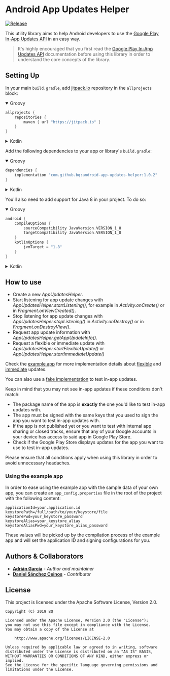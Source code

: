 # Android App Updates Helper
[![Release](https://jitpack.io/v/bq/android-app-updates-helper.svg)](https://jitpack.io/#bq/android-app-updates-helper)

This utility library aims to help Android developers to use the [Google Play In-App Updates API](https://developer.android.com/guide/app-bundle/in-app-updates) in an easy way.

> It's highly encouraged that you first read the [Google Play In-App Updates API](https://developer.android.com/guide/app-bundle/in-app-updates) documentation before using this library in order to understand the core concepts of the library.

## Setting Up
In your main `build.gradle`, add [jitpack.io](https://jitpack.io/) repository in the `allprojects` block:

<details open><summary>Groovy</summary>

```groovy
allprojects {
    repositories {
        maven { url "https://jitpack.io" }
    }
}
```
</details>

<details><summary>Kotlin</summary>

```kotlin
allprojects {
    repositories {
        maven(url = "https://jitpack.io")
    }
}
```
</details>


Add the following dependencies to your app or library's `build.gradle`:

<details open><summary>Groovy</summary>

```groovy
dependencies {
    implementation "com.github.bq:android-app-updates-helper:1.0.2"
}
```
</details>


<details><summary>Kotlin</summary>

```kotlin
dependencies {
    implementation("com.github.bq:android-app-updates-helper:1.0.2")
}
```
</details>

You'll also need to add support for Java 8 in your project. To do so:
<details open><summary>Groovy</summary>

```groovy
android {
    compileOptions {
        sourceCompatibility JavaVersion.VERSION_1_8
        targetCompatibility JavaVersion.VERSION_1_8
    }
    kotlinOptions {
        jvmTarget = "1.8"
    }
}
```
</details>

<details><summary>Kotlin</summary>

```kotlin
android {
    compileOptions {
        sourceCompatibility = JavaVersion.VERSION_1_8
        targetCompatibility = JavaVersion.VERSION_1_8
    }
    kotlinOptions {
        jvmTarget = "1.8"
    }
}
```
</details>

## How to use
* Create a new _AppUpdatesHelper_.
* Start listening for app update changes with _AppUpdatesHelper.startListening()_, for example in _Activity.onCreate()_ or in _Fragment.onViewCreated()_.
* Stop listening for app update changes with _AppUpdatesHelper.stopListening()_ in _Activity.onDestroy()_ or in _Fragment.onDestroyView()_.
* Request app update information with _AppUpdatesHelper.getAppUpdateInfo()_.
* Request a flexible or immediate update with _AppUpdatesHelper.startFlexibleUpdate()_ or _AppUpdatesHelper.startImmediateUpdate()_

Check the [example app](app) for more implementation details about [flexible](app/src/main/kotlin/com/bq/appupdateshelper/flexible/FlexibleUpdateActivity.kt)
and [immediate](app/src/main/kotlin/com/bq/appupdateshelper/immediate/ImmediateUpdateActivity.kt) updates. 

You can also use a [fake implementation](app/src/main/kotlin/com/bq/appupdateshelper/fake/FakeUpdateActivity.kt) to test in-app updates.

Keep in mind that you may not see in-app updates if these conditions don't match:
* The package name of the app is **exactly** the one you'd like to test in-app updates with.
* The app must be signed with the same keys that you used to sign the app you want to test in-app updates with.
* If the app is not published yet or you want to test with internal app sharing or closed tracks, 
ensure that any of your Google accounts in your device has access to said app in Google Play Store.
* Check if the Google Play Store displays updates for the app you want to use to test in-app updates.

Please ensure that all conditions apply when using this library in order to avoid unnecessary headaches.

### Using the example app
In order to ease using the example app with the sample data of your own app, 
you can create an `app_config.properties` file in the root of the project with the following content:
```properties
applicationId=your.application.id
keystorePath=/full/path/to/your/keystore/file
keystorePwd=your_keystore_password
keystoreAlias=your_keystore_alias
keystoreAliasPwd=your_keystore_alias_password
```

These values will be picked up by the compilation process of the example app 
and will set the application ID and signing configurations for you.

## Authors & Collaborators
* **[Adrián García](https://github.com/adriangl)** - *Author and maintainer*
* **[Daniel Sánchez Ceinos](https://github.com/danielceinos)** - *Contributor*

## License
This project is licensed under the Apache Software License, Version 2.0.
```
Copyright (C) 2019 BQ

Licensed under the Apache License, Version 2.0 (the "License");
you may not use this file except in compliance with the License.
You may obtain a copy of the License at

    http://www.apache.org/licenses/LICENSE-2.0

Unless required by applicable law or agreed to in writing, software
distributed under the License is distributed on an "AS IS" BASIS,
WITHOUT WARRANTIES OR CONDITIONS OF ANY KIND, either express or implied.
See the License for the specific language governing permissions and
limitations under the License.
```
